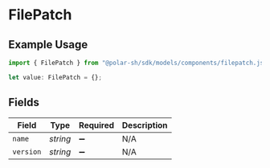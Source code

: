 # FilePatch

## Example Usage

```typescript
import { FilePatch } from "@polar-sh/sdk/models/components/filepatch.js";

let value: FilePatch = {};
```

## Fields

| Field              | Type               | Required           | Description        |
| ------------------ | ------------------ | ------------------ | ------------------ |
| `name`             | *string*           | :heavy_minus_sign: | N/A                |
| `version`          | *string*           | :heavy_minus_sign: | N/A                |